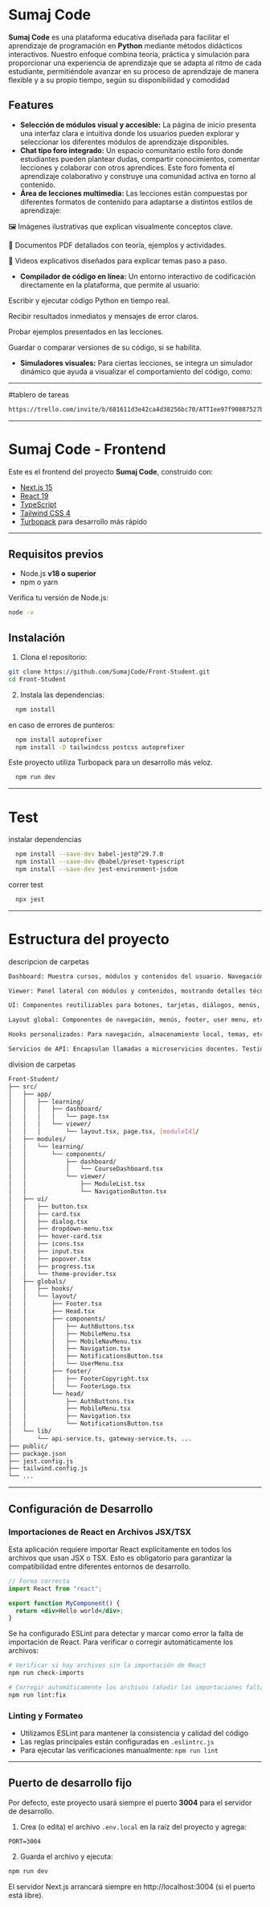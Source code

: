 # Sumaj Code

**Sumaj Code** es una plataforma educativa diseñada para facilitar el aprendizaje de programación en **Python** mediante métodos didácticos interactivos. Nuestro enfoque combina teoría, práctica y simulación para proporcionar una experiencia de aprendizaje que se adapta al ritmo de cada estudiante, permitiéndole avanzar en su proceso de aprendizaje de manera flexible y a su propio tiempo, según su disponibilidad y comodidad

## Features

- **Selección de módulos visual y accesible:**
La página de inicio presenta una interfaz clara e intuitiva donde los usuarios pueden explorar y seleccionar los diferentes módulos de aprendizaje disponibles.
- **Chat tipo foro integrado:**
Un espacio comunitario estilo foro donde estudiantes pueden plantear dudas, compartir conocimientos, comentar lecciones y colaborar con otros aprendices. Este foro fomenta el aprendizaje colaborativo y construye una comunidad activa en torno al contenido.
- **Área de lecciones multimedia:**
Las lecciones están compuestas por diferentes formatos de contenido para adaptarse a distintos estilos de aprendizaje:

🖼️ Imágenes ilustrativas que explican visualmente conceptos clave.

📄 Documentos PDF detallados con teoría, ejemplos y actividades.

🎥 Videos explicativos diseñados para explicar temas paso a paso.
- **Compilador de código en línea:**
Un entorno interactivo de codificación directamente en la plataforma, que permite al usuario:

Escribir y ejecutar código Python en tiempo real.

Recibir resultados inmediatos y mensajes de error claros.

Probar ejemplos presentados en las lecciones.

Guardar o comparar versiones de su código, si se habilita.
- **Simuladores visuales:**
Para ciertas lecciones, se integra un simulador dinámico que ayuda a visualizar el comportamiento del código, como:

---

#tablero de tareas
```bash
https://trello.com/invite/b/681611d3e42ca4d38256bc70/ATTIee97f90887527b6624129cc054cccf5f75A69B1D/plataorm-for-pograming-gensoft
```

---

# Sumaj Code - Frontend

Este es el frontend del proyecto **Sumaj Code**, construido con:

- [Next.js 15](https://nextjs.org/)
- [React 19](https://react.dev/)
- [TypeScript](https://www.typescriptlang.org/)
- [Tailwind CSS 4](https://tailwindcss.com/)
- [Turbopack](https://turbo.build/pack) para desarrollo más rápido

---

## Requisitos previos

- Node.js **v18 o superior**
- npm o yarn

Verifica tu versión de Node.js:

```bash
node -v
```
## Instalación

1. Clona el repositorio:
```bash
git clone https://github.com/SumajCode/Front-Student.git
cd Front-Student
```

2. Instala las dependencias:
```bash
  npm install
```

en caso de errores de punteros:
```bash
  npm install autoprefixer
  npm install -D tailwindcss postcss autoprefixer
```

Este proyecto utiliza Turbopack para un desarrollo más veloz.

```bash
  npm run dev

```

---

# Test

instalar dependencias
```bash
  npm install --save-dev babel-jest@^29.7.0
  npm install --save-dev @babel/preset-typescript
  npm install --save-dev jest-environment-jsdom
```

correr test
```bash
  npx jest
```

---

# Estructura del proyecto

descripcion de carpetas

```bash
Dashboard: Muestra cursos, módulos y contenidos del usuario. Navegación al viewer de cada contenido.

Viewer: Panel lateral con módulos y contenidos, mostrando detalles técnicos (puntos, reglas, funciones requeridas, etc).

UI: Componentes reutilizables para botones, tarjetas, diálogos, menús, inputs, iconos, etc.

Layout global: Componentes de navegación, menús, footer, user menu, etc.

Hooks personalizados: Para navegación, almacenamiento local, temas, etc.

Servicios de API: Encapsulan llamadas a microservicios docentes. Testing: Configuración con Jest y Testing Library. Tests ubicados en src/app/_tests_/ y subcarpetas.
```

division de carpetas

```bash
Front-Student/
├── src/
│   ├── app/
│   │   ├── learning/
│   │   │   ├── dashboard/
│   │   │   │   └── page.tsx
│   │   │   └── viewer/
│   │   │       └── layout.tsx, page.tsx, [moduleId]/
│   ├── modules/
│   │   └── learning/
│   │       └── components/
│   │           ├── dashboard/
│   │           │   └── CourseDashboard.tsx
│   │           └── viewer/
│   │               ├── ModuleList.tsx
│   │               └── NavigationButton.tsx
│   ├── ui/
│   │   ├── button.tsx
│   │   ├── card.tsx
│   │   ├── dialog.tsx
│   │   ├── dropdown-menu.tsx
│   │   ├── hover-card.tsx
│   │   ├── icons.tsx
│   │   ├── input.tsx
│   │   ├── popover.tsx
│   │   ├── progress.tsx
│   │   └── theme-provider.tsx
│   ├── globals/
│   │   ├── hooks/
│   │   └── layout/
│   │       ├── Footer.tsx
│   │       ├── Head.tsx
│   │       ├── components/
│   │       │   ├── AuthButtons.tsx
│   │       │   ├── MobileMenu.tsx
│   │       │   ├── MobileNavMenu.tsx
│   │       │   ├── Navigation.tsx
│   │       │   ├── NotificationsButton.tsx
│   │       │   └── UserMenu.tsx
│   │       ├── footer/
│   │       │   ├── FooterCopyright.tsx
│   │       │   └── FooterLogo.tsx
│   │       └── head/
│   │           ├── AuthButtons.tsx
│   │           ├── MobileMenu.tsx
│   │           ├── Navigation.tsx
│   │           └── NotificationsButton.tsx
│   └── lib/
│       └── api-service.ts, gateway-service.ts, ...
├── public/
├── package.json
├── jest.config.js
├── tailwind.config.js
└── ...
```

---

## Configuración de Desarrollo

### Importaciones de React en Archivos JSX/TSX

Esta aplicación requiere importar React explícitamente en todos los archivos que usan JSX o TSX. Esto es obligatorio para garantizar la compatibilidad entre diferentes entornos de desarrollo.

```jsx
// Forma correcta
import React from "react";

export function MyComponent() {
  return <div>Hello world</div>;
}
```

Se ha configurado ESLint para detectar y marcar como error la falta de importación de React. Para verificar o corregir automáticamente los archivos:

```bash
# Verificar si hay archivos sin la importación de React
npm run check-imports

# Corregir automáticamente los archivos (añadir las importaciones faltantes)
npm run lint:fix
```

### Linting y Formateo

- Utilizamos ESLint para mantener la consistencia y calidad del código
- Las reglas principales están configuradas en `.eslintrc.js`
- Para ejecutar las verificaciones manualmente: `npm run lint`

---

## Puerto de desarrollo fijo

Por defecto, este proyecto usará siempre el puerto **3004** para el servidor de desarrollo.

1. Crea (o edita) el archivo `.env.local` en la raíz del proyecto y agrega:

```
PORT=3004
```

2. Guarda el archivo y ejecuta:

```bash
npm run dev
```

El servidor Next.js arrancará siempre en http://localhost:3004 (si el puerto está libre).
